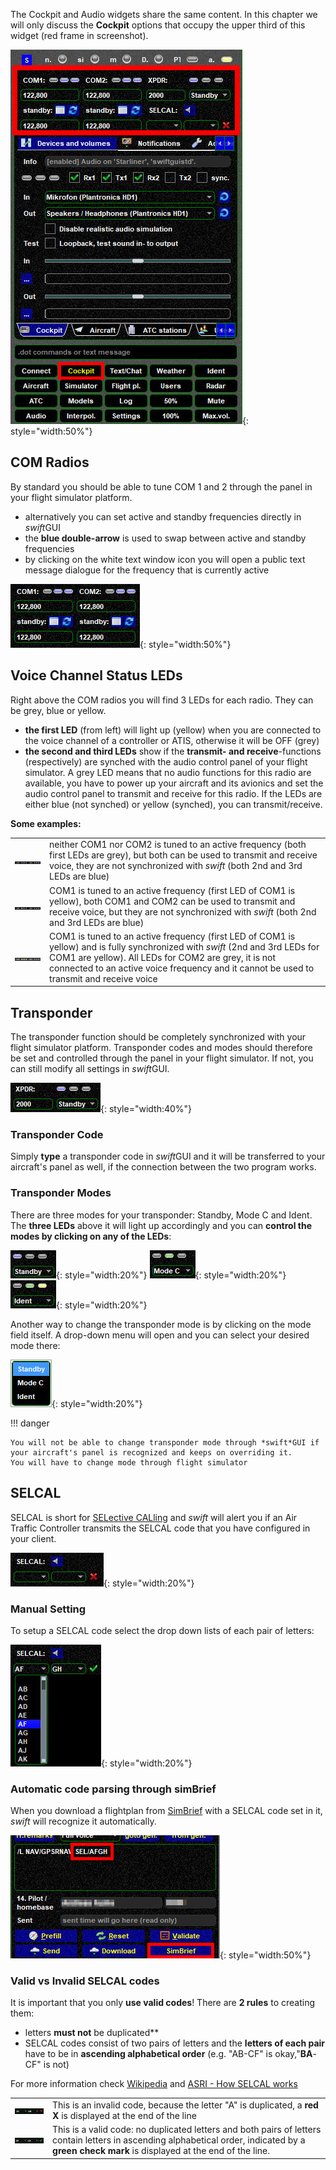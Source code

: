 <!--
    SPDX-FileCopyrightText: Copyright (C) swift Project Community / Contributors
    SPDX-License-Identifier: GFDL-1.3-only
-->

The Cockpit and Audio widgets share the same content.
In this chapter we will only discuss the **Cockpit** options that occupy the upper third of this widget (red frame in screenshot).

![](./../../img/manual_swiftgui_cockpit.jpg){: style="width:50%"}

## COM Radios
By standard you should be able to tune COM 1 and 2 through the panel in your flight simulator platform.

* alternatively you can set active and standby frequencies directly in *swift*GUI
* the **blue double-arrow** is used to swap between active and standby frequencies
* by clicking on the white text window icon you will open a public text message dialogue for the frequency that is currently active

![](./../../img/manual_swiftgui_cockpit_comradios.jpg){: style="width:50%"}


## Voice Channel Status LEDs
Right above the COM radios you will find 3 LEDs for each radio.
They can be grey, blue or yellow.

* **the first LED** (from left) will light up (yellow) when you are connected to the voice channel of a controller or ATIS, otherwise it will be OFF (grey)
* **the second and third LEDs** show if the **transmit- and receive**-functions (respectively) are synched with the audio control panel of your flight simulator.
  A grey LED means that no audio functions for this radio are available, you have to power up your aircraft and its avionics and set the audio control panel to transmit and receive for this radio.
  If the LEDs are either blue (not synched) or yellow (synched), you can transmit/receive.

**Some examples:**

|||
|-|-|
| ![](./../../img/manual_swiftgui_cockpit_comradios_leds01.jpg) | neither COM1 nor COM2 is tuned to an active frequency (both first LEDs are grey), but both can be used to transmit and receive voice, they are not synchronized with *swift* (both 2nd and 3rd LEDs are blue) |
| ![](./../../img/manual_swiftgui_cockpit_comradios_leds02.jpg) | COM1 is tuned to an active frequency (first LED of COM1 is yellow), both COM1 and COM2 can be used to transmit and receive voice, but they are not synchronized with *swift* (both 2nd and 3rd LEDs are blue) |
| ![](./../../img/manual_swiftgui_cockpit_comradios_leds03.jpg) | COM1 is tuned to an active frequency (first LED of COM1 is yellow) and is fully synchronized with *swift* (2nd and 3rd LEDs for COM1 are yellow). All LEDs for COM2 are grey, it is not connected to an active voice frequency and it cannot be used to transmit and receive voice |

## Transponder
The transponder function should be completely synchronized with your flight simulator platform.
Transponder codes and modes should therefore be set and controlled through the panel in your flight simulator.
If not, you can still modify all settings in *swift*GUI.

![](./../../img/manual_swiftgui_cockpit_xpdr.jpg){: style="width:40%"}

### Transponder Code
Simply **type** a transponder code in *swift*GUI and it will be transferred to your aircraft's panel as well, if the connection between the two program works.

### Transponder Modes
There are three modes for your transponder: Standby, Mode C and Ident.
The **three LEDs** above it will light up accordingly and you can **control the modes by clicking on any of the LEDs**:

![](./../../img/manual_swiftgui_cockpit_xpdr_modes_ledstby.jpg){: style="width:20%"}
![](./../../img/manual_swiftgui_cockpit_xpdr_modes_ledmodec.jpg){: style="width:20%"}
![](./../../img/manual_swiftgui_cockpit_xpdr_modes_ledident.jpg){: style="width:20%"}

Another way to change the transponder mode is by clicking on the mode field itself.
A drop-down menu will open and you can select your desired mode there:

![](./../../img/manual_swiftgui_cockpit_xpdr_modes.jpg){: style="width:20%"}

!!! danger

    You will not be able to change transponder mode through *swift*GUI if your aircraft's panel is recognized and keeps on overriding it.
    You will have to change mode through flight simulator

## SELCAL
SELCAL is short for [SELective CALling](https://www.skybrary.aero/index.php/Selective_Calling_System_(SELCAL)) and *swift* will alert you if an Air Traffic Controller transmits the SELCAL code that you have configured in your client.

![](./../../img/manual_swiftgui_cockpit_selcal.jpg){: style="width:20%"}


### Manual Setting
To setup a SELCAL code select the drop down lists of each pair of letters:

![](./../../img/manual_swiftgui_cockpit_selcal_codelist.jpg){: style="width:20%"}


### Automatic code parsing through simBrief
When you download a flightplan from [SimBrief](https://www.simbrief.com/home/) with a SELCAL code set in it, *swift* will recognize it automatically.

![](./../../img/manual_swiftgui_cockpit_selcal_simbrief.jpg){: style="width:50%"}

### Valid vs Invalid SELCAL codes
It is important that you only **use valid codes**!
There are **2 rules** to creating them:

- letters **must not** be duplicated**
- SELCAL codes consist of two pairs of letters and the **letters of each pair** have to be in **ascending alphabetical order** (e.g. "AB-CF" is okay,"**BA**-CF" is not)

For more information check [Wikipedia](https://en.wikipedia.org/wiki/SELCAL) and [ASRI - How SELCAL works](https://www.asri.aero/selcal/how-selcal-works/)

|||
|-|-|
| ![](./../../img/manual_swiftgui_cockpit_selcal_invalidcode.jpg) | This is an invalid code, because the letter "A" is duplicated, a **red X** is displayed at the end of the line |
|  ![](./../../img/manual_swiftgui_cockpit_selcal_validcode.jpg) | This is a valid code: no duplicated letters and both pairs of letters contain letters in ascending alphabetical order, indicated by a **green check mark** is displayed at the end of the line. |
